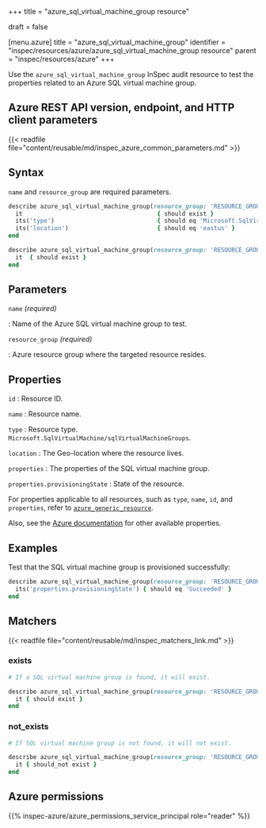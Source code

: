 +++
title = "azure_sql_virtual_machine_group resource"

draft = false


[menu.azure]
title = "azure_sql_virtual_machine_group"
identifier = "inspec/resources/azure/azure_sql_virtual_machine_group resource"
parent = "inspec/resources/azure"
+++

Use the `azure_sql_virtual_machine_group` InSpec audit resource to test the properties related to an Azure SQL virtual machine group.

## Azure REST API version, endpoint, and HTTP client parameters

{{< readfile file="content/reusable/md/inspec_azure_common_parameters.md" >}}

## Syntax

`name` and `resource_group` are required parameters.

```ruby
describe azure_sql_virtual_machine_group(resource_group: 'RESOURCE_GROUP', name: 'SQL_VIRTUAL_MACHINE_GROUP') do
  it                                      { should exist }
  its('type')                             { should eq 'Microsoft.SqlVirtualMachine/sqlVirtualMachineGroups' }
  its('location')                         { should eq 'eastus' }
end
```

```ruby
describe azure_sql_virtual_machine_group(resource_group: 'RESOURCE_GROUP', name: 'SQL_VIRTUAL_MACHINE_GROUP') do
  it  { should exist }
end
```

## Parameters

`name` _(required)_

: Name of the Azure SQL virtual machine group to test.

`resource_group` _(required)_

: Azure resource group where the targeted resource resides.

## Properties

`id`
: Resource ID.

`name`
: Resource name.

`type`
: Resource type. `Microsoft.SqlVirtualMachine/sqlVirtualMachineGroups`.

`location`
: The Geo-location where the resource lives.

`properties`
: The properties of the SQL virtual machine group.

`properties.provisioningState`
: State of the resource.

For properties applicable to all resources, such as `type`, `name`, `id`, and `properties`, refer to [`azure_generic_resource`](azure_generic_resource#properties).

Also, see the [Azure documentation](https://docs.microsoft.com/en-us/rest/api/sqlvm/2021-11-01-preview/sql-virtual-machine-groups/get) for other available properties.

## Examples

Test that the SQL virtual machine group is provisioned successfully:

```ruby
describe azure_sql_virtual_machine_group(resource_group: 'RESOURCE_GROUP', name: 'SQL_VIRTUAL_MACHINE_GROUP') do
  its('properties.provisioningState') { should eq 'Succeeded' }
end
```

## Matchers

{{< readfile file="content/reusable/md/inspec_matchers_link.md" >}}

### exists

```ruby
# If a SQL virtual machine group is found, it will exist.

describe azure_sql_virtual_machine_group(resource_group: 'RESOURCE_GROUP', name: 'SQL_VIRTUAL_MACHINE_GROUP') do
  it { should exist }
end
```

### not_exists

```ruby
# If SQL virtual machine group is not found, it will not exist.

describe azure_sql_virtual_machine_group(resource_group: 'RESOURCE_GROUP', name: 'SQL_VIRTUAL_MACHINE_GROUP') do
  it { should_not exist }
end
```

## Azure permissions

{{% inspec-azure/azure_permissions_service_principal role="reader" %}}
